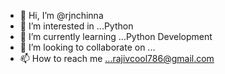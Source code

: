 - 👋 Hi, I’m @rjnchinna
- 👀 I’m interested in ...Python  
- 🌱 I’m currently learning ...Python Development
- 💞️ I’m looking to collaborate on ...
- 📫 How to reach me ...rajivcool786@gmail.com

<!---
rjnchinna/rjnchinna is a ✨ special ✨ repository because its `README.md` (this file) appears on your GitHub profile.
You can click the Preview link to take a look at your changes.
--->
